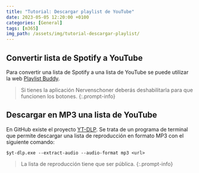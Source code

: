 ```yaml
---
title: "Tutorial: Descargar playlist de YouTube"
date: 2023-05-05 12:20:00 +0100
categories: [General]
tags: [m365]
img_path: /assets/img/tutorial-descargar-playlist/
---
```


## Convertir lista de Spotify a YouTube

Para convertir una lista de Spotify a una lista de YouTube se puede utilizar la web [Playlist Buddy](https://playlistbuddy.com/).

> Si tienes la aplicación Nervenschoner deberás deshabilitarla para que funcionen los botones.
{:.prompt-info}

## Descargar en MP3 una lista de YouTube

En GitHub existe el proyecto [YT-DLP](https://github.com/yt-dlp/yt-dlp). Se trata de un programa de terminal que permite descargar una lista de reproducción en formato MP3 con el siguiente comando:

```console
$yt-dlp.exe --extract-audio --audio-format mp3 <url>
```

> La lista de reproducción tiene que ser pública.
{:.prompt-info}
